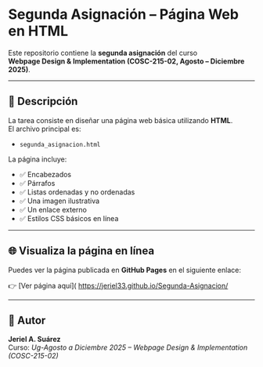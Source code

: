 # Segunda Asignación – Página Web en HTML

Este repositorio contiene la **segunda asignación** del curso  
**Webpage Design & Implementation (COSC-215-02, Agosto – Diciembre 2025)**.

---

## 📌 Descripción
La tarea consiste en diseñar una página web básica utilizando **HTML**.  
El archivo principal es:

- `segunda_asignacion.html`

La página incluye:
- ✅ Encabezados  
- ✅ Párrafos  
- ✅ Listas ordenadas y no ordenadas  
- ✅ Una imagen ilustrativa  
- ✅ Un enlace externo  
- ✅ Estilos CSS básicos en línea  

---

## 🌐 Visualiza la página en línea
Puedes ver la página publicada en **GitHub Pages** en el siguiente enlace:  

👉 [Ver página aquí]( https://jeriel33.github.io/Segunda-Asignacion/ 

---

## 📝 Autor
**Jeriel A. Suárez**  
Curso: *Ug-Agosto a Diciembre 2025 – Webpage Design & Implementation (COSC-215-02)*  
